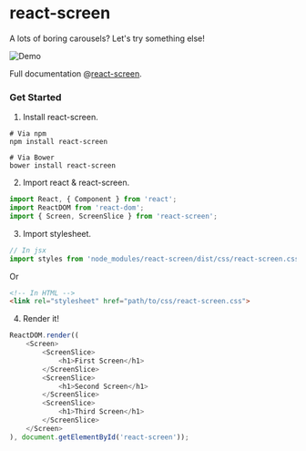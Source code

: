 # react-screen

A lots of boring carousels? Let's try something else!

![Demo](https://gao-sun.github.io/react-screen/image/demo.gif)

Full documentation @[react-screen](http://gao-sun.github.io/reat-screen).

### Get Started

1. Install react-screen.
```baseh
# Via npm
npm install react-screen

# Via Bower
bower install react-screen
```

2. Import react &amp; react-screen.
```javascript
import React, { Component } from 'react';
import ReactDOM from 'react-dom';
import { Screen, ScreenSlice } from 'react-screen';
```

3. Import stylesheet.
```javascript
// In jsx
import styles from 'node_modules/react-screen/dist/css/react-screen.css';
```

Or
```html
<!-- In HTML -->
<link rel="stylesheet" href="path/to/css/react-screen.css">
```

4. Render it!
```javascript
ReactDOM.render((
    <Screen>
        <ScreenSlice>
            <h1>First Screen</h1>
        </ScreenSlice>
        <ScreenSlice>
            <h1>Second Screen</h1>
        </ScreenSlice>
        <ScreenSlice>
            <h1>Third Screen</h1>
        </ScreenSlice>
    </Screen>
), document.getElementById('react-screen'));
```